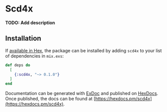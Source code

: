 # Scd4x

**TODO: Add description**

## Installation

If [available in Hex](https://hex.pm/docs/publish), the package can be installed
by adding `scd4x` to your list of dependencies in `mix.exs`:

```elixir
def deps do
  [
    {:scd4x, "~> 0.1.0"}
  ]
end
```

Documentation can be generated with [ExDoc](https://github.com/elixir-lang/ex_doc)
and published on [HexDocs](https://hexdocs.pm). Once published, the docs can
be found at [https://hexdocs.pm/scd4x](https://hexdocs.pm/scd4x).


